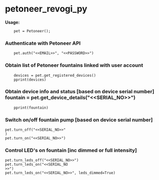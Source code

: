 # petoneer_revogi_py

__Usage:__

        pet = Petoneer();

### Authenticate with Petoneer API
        pet.auth("<<EMAIL>>", "<<PASSWORD>>")

### Obtain list of Petoneer fountains linked with user account
        devices = pet.get_registered_devices()
        pprint(devices)

### Obtain device info and status [based on device serial number]        fountain = pet.get_device_details("<<SERIAL_NO>>")
        pprint(fountain)

### Switch on/off fountain pump [based on device serial number]
    pet.turn_off("<<SERIAL_NO>>"
    )
    pet.turn_on("<<SERIAL_NO>>")

### Control LED's on fountain [inc dimmed or full intensity]
    pet.turn_leds_off("<<SERIAL_NO>>")
    pet.turn_leds_on("<<SERIAL_NO
    >>")
    pet.turn_leds_on("<<SERIAL_NO>>", leds_dimmed=True)